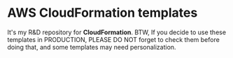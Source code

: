 # AWS CloudFormation templates

It's my R&D repository for **CloudFormation**. BTW, If you decide to use these templates in PRODUCTION, PLEASE DO NOT forget to check them before doing that, and some templates may need personalization.
